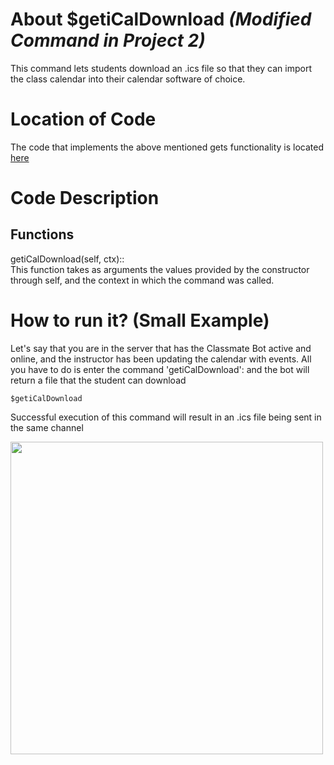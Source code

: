 # About $getiCalDownload _(Modified Command in Project 2)_
This command lets students download an .ics file so that they can import the class calendar into their calendar software of choice. 

# Location of Code
The code that implements the above mentioned gets functionality is located [here](https://github.com/maddaicita/ClassMateBot-1.1/blob/main/cogs/calendar.py)

# Code Description
## Functions
getiCalDownload(self, ctx):: <br>
This function takes as arguments the values provided by the constructor through self, and the context in which the command was called.

# How to run it? (Small Example)
Let's say that you are in the server that has the Classmate Bot active and online, and the instructor has been updating the calendar with events. All you have to do is 
enter the command 'getiCalDownload': and the bot will return a file that the student can download
```
$getiCalDownload
```
Successful execution of this command will result in an .ics file being sent in the same channel

<img src="https://github.com/maddaicita/ClassMateBot-1.1/blob/main/data/proj2media/getiCalPic.JPG?raw=true" width=500>